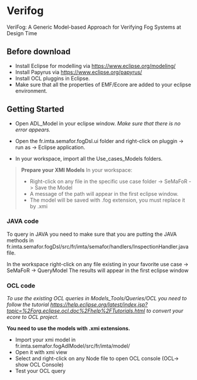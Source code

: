 # Verifog
VeriFog: A Generic Model-based Approach for Verifying Fog Systems at Design Time

## Before download

- Install Eclipse for modelling via https://www.eclipse.org/modeling/
- Install Papyrus via https://www.eclipse.org/papyrus/
- Install OCL pluggins in Eclipse.
- Make sure that all the properties of EMF/Ecore are added to your eclipse environment.

## Getting Started

- Open ADL_Model in your eclipse window.
*Make sure that there is no error appears.*

- Open the fr.imta.semafor.fogDsl.ui folder and right-click on pluggin -> run as -> Eclipse application.

- In your workspace, import all the Use_cases_Models folders.

> **Prepare your XMI Models**
> In your workspace:
> - Right-click on any file in the specific use case folder -> SeMaFoR -> Save the Model
> - A message of the path will appear in the first eclipse window.
> - The model will be saved with .fog extension, you must replace it by .xmi

### JAVA code

To query in JAVA you need to make sure that you are putting the JAVA methods in fr.imta.semafor.fogDsl/src/fr/imta/semafor/handlers/InspectionHandler.java file.

In the workspace right-click on any file existing in your favorite use case -> SeMaFoR -> QueryModel 
The results will appear in the first eclipse window

### OCL code
*To use the existing OCL queries in Models_Tools/Queries/OCL you need to follow the tutorial https://help.eclipse.org/latest/index.jsp?topic=%2Forg.eclipse.ocl.doc%2Fhelp%2FTutorials.html to convert your ecore to OCL project.*

**You need to use the models with .xmi extensions.**

- Import your xmi model in fr.imta.semafor.fogAdlModel/src/fr/imta/model/ 
- Open it with xmi view
- Select and right-click on any Node file to open OCL console (OCL-> show OCL Console)
- Test your OCL query


